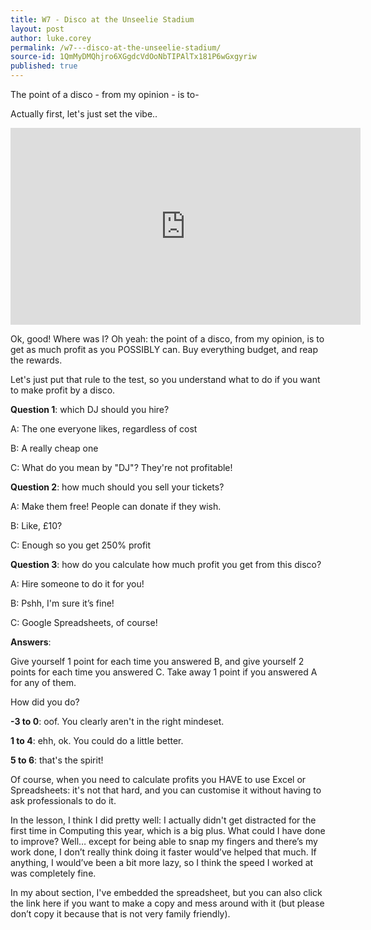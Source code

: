 ```yaml
---
title: W7 - Disco at the Unseelie Stadium
layout: post
author: luke.corey
permalink: /w7---disco-at-the-unseelie-stadium/
source-id: 1QmMyDMQhjro6XGgdcVdOoNbTIPAlTx181P6wGxgyriw
published: true
---
```

The point of a disco - from my opinion - is to-

Actually first, let's just set the vibe..

<iframe width="560" height="315" src="https://www.youtube.com/embed/KGcz4IlM-Q0" frameborder="0" allow="accelerometer; autoplay; encrypted-media; gyroscope; picture-in-picture" allowfullscreen></iframe>

Ok, good! Where was I? Oh yeah: the point of a disco, from my opinion, is to get as much profit as you POSSIBLY can. Buy everything budget, and reap the rewards.

Let's just put that rule to the test, so you understand what to do if you want to make profit by a disco.

**Question 1**: which DJ should you hire?

A: The one everyone likes, regardless of cost

B: A really cheap one

C: What do you mean by "DJ"? They're not profitable!

**Question 2**: how much should you sell your tickets?

A: Make them free! People can donate if they wish.

B: Like, £10?

C: Enough so you get 250% profit

**Question 3**: how do you calculate how much profit you get from this disco?

A: Hire someone to do it for you!

B: Pshh, I'm sure it’s fine!

C: Google Spreadsheets, of course!

**Answers**:

Give yourself 1 point for each time you answered B, and give yourself 2 points for each time you answered C. Take away 1 point if you answered A for any of them.

How did you do?

**-3 to 0**: oof. You clearly aren't in the right mindeset.

**1 to 4**: ehh, ok. You could do a little better.

**5 to 6**: that's the spirit!

Of course, when you need to calculate profits you HAVE to use Excel or Spreadsheets: it's not that hard, and you can customise it without having to ask professionals to do it.

In the lesson, I think I did pretty well: I actually didn't get distracted for the first time in Computing this year, which is a big plus. What could I have done to improve? Well… except for being able to snap my fingers and there’s my work done, I don’t really think doing it faster would’ve helped that much. If anything, I would’ve been a bit more lazy, so I think the speed I worked at was completely fine.

In my about section, I've embedded the spreadsheet, but you can also click the link here if you want to make a copy and mess around with it (but please don’t copy it because that is not very family friendly).

